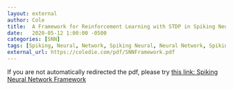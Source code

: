 ```yaml
---
layout: external
author: Cole
title:  A Framework for Reinforcement Learning with STDP in Spiking Neural Networks
date:   2020-05-12 1:00:00 -0500
categories: [SNN]
tags: [Spiking, Neural, Network, Spiking Neural, Neural Network, Spiking Neural Network, RL, Reinforcement, Learning, Reinforcement Learning, Deep, Deep Learning, Spike, Spike Timing, Spike Timing Dependent, Spike Timing Dependent Synaptic, Synaptic, Plasticity, Synaptic Plasticity, Spike Timing Dependent Synaptic Plasticity, Modulated, A Framework for Reinforcement Learning with STDP in Spiking Neural Networks, A Framework for RL with STDP in SNN, A Framework for Reinforcement Learning with Spike Timing Dependent Synaptic Plasticity in Spiking Neural Networks, STDP, RLSTDP, RLSTDPET, RMSTDP, RMSTDPET, Spike-Timing-Dependent Synaptic Plasticity, Spike-Timing-Dependent, RL, DL, SNN, Deep Reinforcement Learning, Framework, Experiment, Experiments, Numpy, Scipy, Python, TLDR, Summary, Explination, Crash Course, Science, Scientific, Scientific Computing, Scientific Programming, Computing, Programming, Intro, Introduction, Summary, Survey, Review, Documentation]
external_url: https://coledie.com/pdf/SNNFramework.pdf
---
```


If you are not automatically redirected the pdf, please try [this link: Spiking Neural Network Framework](https://coledie.com/pdf/SNNFramework.pdf)
